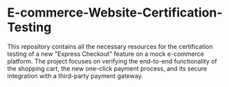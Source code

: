 # E-commerce-Website-Certification-Testing
This repository contains all the necessary resources for the certification testing of a new "Express Checkout" feature on a mock e-commerce platform. The project focuses on verifying the end-to-end functionality of the shopping cart, the new one-click payment process, and its secure integration with a third-party payment gateway.

